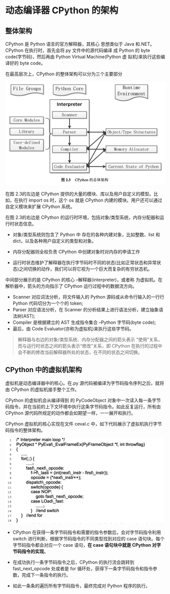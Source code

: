# 动态编译器 **CPython** 的架构

## 整体架构

CPython 是 Python 语言的官方解释器，其核心 思想类似于 Java 和.NET。CPython 在执行时，首先会将.py 文件中的源代码编译 成 Python 的 byte code(字节码)，然后再由 Python Virtual Machine(Python 虚 拟机)来执行这些编译好的 byte code。

在最高层次上，CPython 的整体架构可以分为三个主要部分

<img src="./doc/cpython-1.png" alt="cpython-1" style="zoom:50%;" />

在图 2.3的左边是 CPython 提供的大量的模块、库以及用户自定义的模型。比如，在执行 import os 时，这个 os 就是 CPython 内建的模块。用户还可以通过自定义模块来扩展 CPython 系统。

在图 2.3的右边是 CPython 的运行时环境，包括对象/类型系统，内存分配器和运行时状态信息。

- 对象/类型系统则包含了 Python 中 存在的各种内建对象，比如整数、list 和 dict，以及各种用户自定义的类型和对象。
- 内存分配器则全权负责 CPython 中创建对象时对内存的申请工作

- 运行时状态维护了解释器在执行字节码时不同的状态(比如正常状态和异常状态)之间切换的动作，我们可以将它视为一个巨大而复杂的有穷状态机。

中间部分展示的是 CPython 的核心 –解释器(interpreter)，或者称 为虚拟机。在解析器中，箭头的方向指示了 CPython 运行过程中的数据流方向。 

- Scanner 对应词法分析，将文件输入的 Python 源码或从命令行输入的一行行 Python 代码切分为一个个的 token;
- Parser 对应语法分析，在 Scanner 的分析结果上进行语法分析，建立抽象语法树(AST);
- Compiler 是根据建立的 AST 生成指令集合 –Python 字节码(byte code);
- 最后，由 Code Evaluator(亦称为虚拟机)来执行这些字节码。

> 解释器与右边的对象/类型系统、内存分配器之间的箭头表示 “使用”关系，而与运行时状态之间的箭头表示“修改”关系，即 CPython 在执行的过程中会不断的修改当前解释器所处的状态，在不同的状态之间切换。

## CPython 中的虚拟机架构

虚拟机是动态编译器中的核心。在.py 源代码被编译为字节码指令序列之后，就将由 CPython 的虚拟机接手整个工作。

CPython 的虚拟机会从编译得到 的 PyCodeObject 对象中一次读入每一条字节码指令，并在当前的上下文环境中执行这条字节码指令。如此反复运行，所有由 CPython 源代码所规定的动作都会如期望一样，一一展开和执行。

CPython 虚拟机的核心实现在文件 ceval.c 中，如下代码展示了虚拟机执行字节码指令的整体架构。

<img src="./doc/cpython-2.png" alt="cpython-2" style="zoom:50%;" />

- CPython 在获得一条字节码指令和需要的指令参数后，会对字节码指令利用 switch 进行判断，根据字节码指令的不同类型找到对应的 case 语句块。每个字节码指令都会对应一个 case 语句，**在 case 语句块中就是 CPython 对字节码指令的实现**。

- 在成功执行一条字节码指令之后，CPython 的执行流会跳转到fast_next_opcode 处或者是 for 循环处，获得下一条字节码指令和指令参数，完成下一条指令的执行。

- 如此一条条的遍历所有字节码指令，最终完成对 Python 程序的执行。